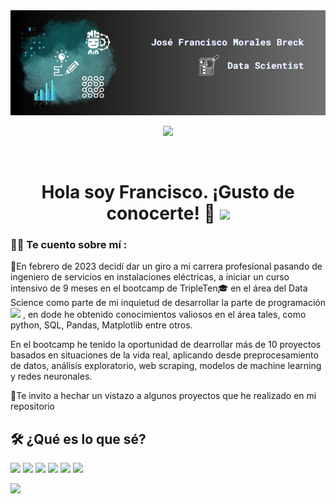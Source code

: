 <div id="header" align="center">
  <img decoding="async" src="https://github.com/jFcomb/jfcomb/blob/main/Data%20Scientist.png" width="800"/>

  [![](https://img.shields.io/badge/LinkedIn-0077B5?style=for-the-badge&logo=linkedin&logoColor=white)](https://www.linkedin.com/in/jfcomb/)

  <div id="badges" align="center">
    <img decoding="async" src="https://visitor-badge-reloaded.herokuapp.com/badge?page_id=jfcomb.jfcomb1&color=00cf00" alt=""/>

  <h1>
    Hola soy Francisco. ¡Gusto de conocerte! 👋
    <img decoding="async" src="https://media.giphy.com/media/hvRJCLFzcasrR4ia7z/giphy.gif"  width="30px"/>
  </h1>

  <div id="header" align="left">


### :man_technologist: Te cuento sobre mí :
💪En febrero de 2023 decidí dar un giro a mi carrera profesional pasando de ingeniero de servicios en instalaciones eléctricas, a iniciar un curso intensivo de 9 meses en el bootcamp de TripleTen🎓 en el área del Data Science como parte de mi inquietud de desarrollar la parte de programación <img decoding="async" src="https://media.giphy.com/media/WUlplcMpOCEmTGBtBW/giphy.gif" width="30">
, en dode he obtenido conocimientos valiosos en el área tales, como python, SQL, Pandas, Matplotlib entre otros.

En el bootcamp he tenido la oportunidad de dearrollar más de 10 proyectos basados en situaciones de la vida real, aplicando desde preprocesamiento de datos, análisis exploratorio, web scraping, modelos de machine learning y redes neuronales. 

:eyes:Te invito a hechar un vistazo a algunos proyectos que he realizado en mi repositorio



## :hammer_and_wrench: ¿Qué es lo que sé?
<img src="https://img.shields.io/badge/Python-FFD43B?style=for-the-badge&logo=python&logoColor=blue" /> <img src="https://img.shields.io/badge/Numpy-777BB4?style=for-the-badge&logo=numpy&logoColor=white" /> <img src= "https://img.shields.io/badge/Pandas-2C2D72?style=for-the-badge&logo=pandas&logoColor=white"/> <img src ="https://img.shields.io/badge/scikit_learn-F7931E?style=for-the-badge&logo=scikit-learn&logoColor=white" />
<img src = "https://img.shields.io/badge/Jupyter-F37626.svg?&style=for-the-badge&logo=Jupyter&logoColor=white">
<img src = "https://img.shields.io/badge/Colab-F9AB00?style=for-the-badge&logo=googlecolab&color=525252">


![](https://komarev.com/ghpvc/?username=jFcomb&jfcomb=true&color=grey)
